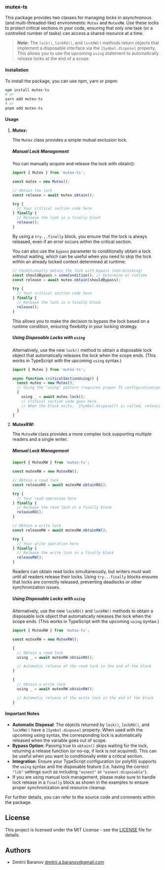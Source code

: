 ### mutex-ts

This package provides two classes for managing locks in asynchronous (and
multi-threaded-like) environments: `Mutex` and `MutexRW`. Use these locks to
protect critical sections in your code, ensuring that only one task (or a
controlled number of tasks) can access a shared resource at a time.

> **Note:** The `lock()`, `lockRO()`, and `lockRW()` methods return objects that
> implement a disposable interface via the `[Symbol.dispose]` property. This
> allows you to use the upcoming `using` statement to automatically release
> locks at the end of a scope.

#### Installation

To install the package, you can use npm, yarn or pnpm:

```bash
npm install mutex-ts
# or
yarn add mutex-ts
# or
pnpm add mutex-ts
```

#### Usage

1. **Mutex:**

   The `Mutex` class provides a simple mutual exclusion lock.

   ##### Manual Lock Management

   You can manually acquire and release the lock with obtain():

   ```typescript
   import { Mutex } from 'mutex-ts';

   const mutex = new Mutex();

   // Obtain the lock
   const release = await mutex.obtain();

   try {
     // Your critical section code here
   } finally {
     // Release the lock in a finally block
     release();
   }
   ```

   By using a `try...finally` block, you ensure that the lock is always
   released, even if an error occurs within the critical section.

   You can also use the `bypass` parameter to conditionally obtain a lock
   without waiting, which can be useful when you need to skip the lock within an
   already locked context determined at runtime:

   ```typescript
   // Conditionally obtain the lock with bypass (non-blocking)
   const shouldBypass = someCondition(); // Determine at runtime
   const release = await mutex.obtain(shouldBypass);

   try {
     // Your critical section code here
   } finally {
     // Release the lock in a finally block
     release();
   }
   ```

   This allows you to make the decision to bypass the lock based on a runtime
   condition, ensuring flexibility in your locking strategy.

   ##### Using Disposable Locks with `using`

   Alternatively, use the new `lock()` method to obtain a disposable lock object
   that automatically releases the lock when the scope ends. (This works in
   TypeScript with the upcoming `using` syntax.)

   ```typescript
   import { Mutex } from 'mutex-ts';

   async function criticalSectionUsing() {
     const mutex = new Mutex();
     // Using the "using" pattern (requires proper TS configuration/polyfill)
     {
       using _ = await mutex.lock();
       // Critical section code goes here.
       // When the block exits, _[Symbol.dispose]() is called, releasing the lock.
     }
   }
   ```

2. **MutexRW:**

   The `MutexRW` class provides a more complex lock supporting multiple readers
   and a single writer.

   ##### Manual Lock Management

   ```typescript
   import { MutexRW } from 'mutex-ts';

   const mutexRW = new MutexRW();

   // Obtain a read lock
   const releaseRO = await mutexRW.obtainRO();

   try {
     // Your read operation here
   } finally {
     // Release the read lock in a finally block
     releaseRO();
   }

   // Obtain a write lock
   const releaseRW = await mutexRW.obtainRW();

   try {
     // Your write operation here
   } finally {
     // Release the write lock in a finally block
     releaseRW();
   }
   ```

   Readers can obtain read locks simultaneously, but writers must wait until all
   readers release their locks. Using `try...finally` blocks ensures that locks
   are correctly released, preventing deadlocks or other synchronization issues.

   ##### Using Disposable Locks with `using`

   Alternatively, use the new `lockRO()` and `lockRW()` methods to obtain a
   disposable lock object that automatically releases the lock when the scope
   ends. (This works in TypeScript with the upcoming `using` syntax.)

   ```typescript
   import { MutexRW } from 'mutex-ts';

   const mutexRW = new MutexRW();

   {
     // Obtain a read lock
     using _ = await mutexRW.obtainRO();

     // Automatic release of the read lock in the end of the block
   }

   {
     // Obtain a write lock
     using _ = await mutexRW.obtainRW();

     // Automatic release of the write lock in the end of the block
   }
   ```

#### Important Notes

- **Automatic Disposal**: The objects returned by `lock()`, `lockRO()`, and
  `lockRW()` have a `[Symbol.dispose]` property. When used with the upcoming
  using syntax, the corresponding lock is automatically released when the
  variable goes out of scope.
- **Bypass Option**: Passing true to `obtain()` skips waiting for the lock,
  returning a release function (or no-op, if lock is not acquired). This can be
  useful when you want to conditionally enter a critical section.
- **Integration**: Ensure your TypeScript configuration (or polyfill) supports
  the `using` syntax and the disposable feature (i.e. having the correct `"lib"`
  settings such as including `"esnext"` or `"esnext.disposable"`).
- If you are using manual lock management, please make sure to handle lock
  release in a `finally` block as shown in the examples to ensure proper
  synchronization and resource cleanup.

For further details, you can refer to the source code and comments within the
package.

## License

This project is licensed under the MIT License - see the [LICENSE](LICENSE) file
for details.

## Authors

- Dmitrii Baranov <dmitrii.a.baranov@gmail.com>
